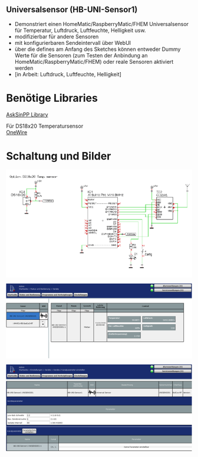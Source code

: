 
## Universalsensor (HB-UNI-Sensor1)

- Demonstriert einen HomeMatic/RaspberryMatic/FHEM Universalsensor für Temperatur, Luftdruck, Luftfeuchte, Helligkeit usw.
- modifizierbar für andere Sensoren
- mit konfigurierbaren Sendeintervall über WebUI
- über die defines am Anfang des Sketches können entweder Dummy Werte für die Sensoren (zum Testen der Anbindung an HomeMatic/RaspberryMatic/FHEM) oder reale Sensoren aktiviert werden
- [in Arbeit: Luftdruck, Luftfeuchte, Helligkeit]

# Benötige Libraries

[AskSinPP Library](https://github.com/pa-pa/AskSinPP)

Für DS18x20 Temperatursensor</br>
[OneWire](https://github.com/PaulStoffregen/OneWire)

# Schaltung und Bilder

![pic](Images/Schaltung.png)

![pic](Images/HB-UNI-Sensor1_WebUI.png)

![pic](Images/HB-UNI-Sensor1_Parameter.png)
